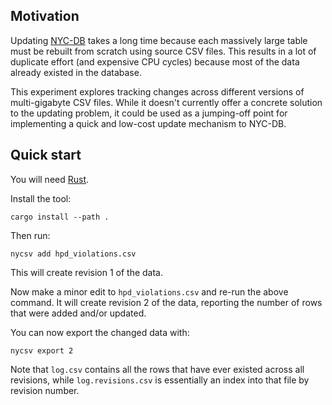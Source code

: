 ## Motivation

Updating [NYC-DB][] takes a long time because each massively large
table must be rebuilt from scratch using source CSV files. This
results in a lot of duplicate effort (and expensive CPU cycles)
because most of the data already existed in the database.

This experiment explores tracking changes across different versions
of multi-gigabyte CSV files. While it doesn't currently offer
a concrete solution to the updating problem, it could be used as
a jumping-off point for implementing a quick and low-cost update
mechanism to NYC-DB.

## Quick start

You will need [Rust][].

Install the tool:

```
cargo install --path .
```

Then run:

```
nycsv add hpd_violations.csv
```

This will create revision 1 of the data.

Now make a minor edit to `hpd_violations.csv` and re-run the above command.
It will create revision 2 of the data, reporting the number of rows that
were added and/or updated.

You can now export the changed data with:

```
nycsv export 2
```

Note that `log.csv` contains all the rows that have ever existed across
all revisions, while `log.revisions.csv` is essentially an index into
that file by revision number.

[NYC-DB]: https://github.com/aepyornis/nyc-db/
[Rust]: https://www.rust-lang.org/
